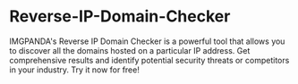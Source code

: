 # Reverse-IP-Domain-Checker
IMGPANDA's Reverse IP Domain Checker is a powerful tool that allows you to discover all the domains hosted on a particular IP address. Get comprehensive results and identify potential security threats or competitors in your industry. Try it now for free!

